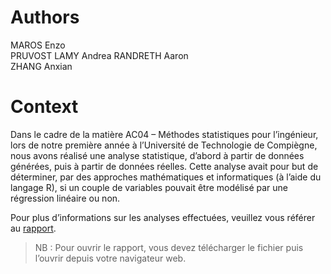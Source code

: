 # Authors
MAROS Enzo         
PRUVOST LAMY Andrea
RANDRETH Aaron     
ZHANG Anxian       

# Context
Dans le cadre de la matière AC04 – Méthodes statistiques pour l’ingénieur, lors de notre première année à l’Université de Technologie de Compiègne, nous avons réalisé une analyse statistique, d’abord à partir de données générées, puis à partir de données réelles. Cette analyse avait pour but de déterminer, par des approches mathématiques et informatiques (à l’aide du langage R), si un couple de variables pouvait être modélisé par une régression linéaire ou non.

Pour plus d’informations sur les analyses effectuées, veuillez vous référer au [rapport](./Rapport_P25_AC04.html).
> NB : Pour ouvrir le rapport, vous devez télécharger le fichier puis l’ouvrir depuis votre navigateur web.